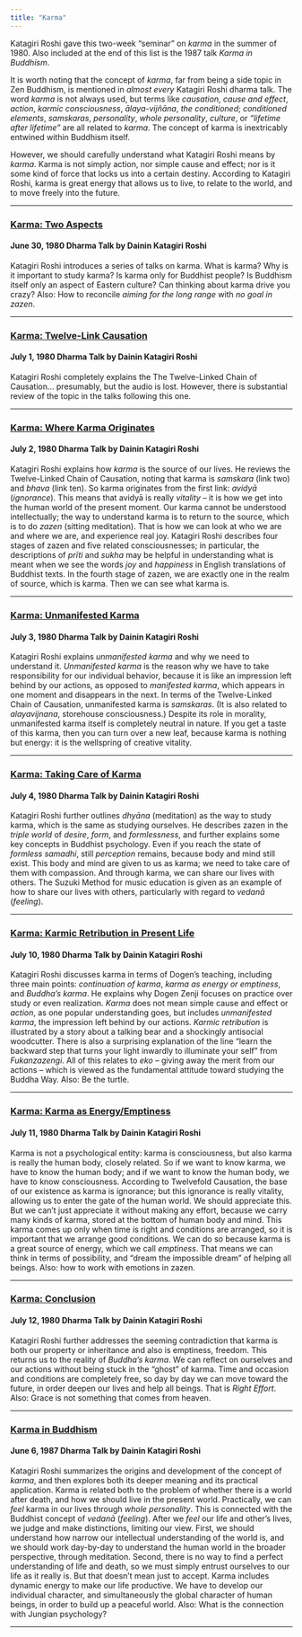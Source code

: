 ```yaml
---
title: "Karma"
---
```


Katagiri Roshi gave this two-week “seminar” on *karma* in the summer of 1980. Also included at the end of this list is the 1987 talk *Karma in Buddhism*.

It is worth noting that the concept of *karma*, far from being a side topic in Zen Buddhism, is mentioned in *almost every* Katagiri Roshi dharma talk. The word *karma* is not always used, but terms like *causation*, *cause and effect*, *action*, *karmic consciousness*, *ālaya-vijñāna*, *the conditioned*; *conditioned elements*, *samskaras*, *personality*, *whole personality*, *culture*, or *“lifetime after lifetime”* are all related to *karma*. The concept of karma is inextricably entwined within Buddhism itself. 

However, we should carefully understand what Katagiri Roshi means by *karma*. Karma is not simply action, nor simple cause and effect; nor is it some kind of force that locks us into a certain destiny. According to Katagiri Roshi, karma is great energy that allows us to live, to relate to the world, and to move freely into the future.

---

### [Karma: Two Aspects](1980-06-30-Karma-Two-Aspects)
#### June 30, 1980 Dharma Talk by Dainin Katagiri Roshi

Katagiri Roshi introduces a series of talks on karma. What is karma? Why is it important to study karma? Is karma only for Buddhist people? Is Buddhism itself only an aspect of Eastern culture? Can thinking about karma drive you crazy? Also: How to reconcile *aiming for the long range* with *no goal in zazen*.

---

### [Karma: Twelve-Link Causation](1980-07-01-Karma-Twelve-Chains-Of-Causation)
#### July 1, 1980 Dharma Talk by Dainin Katagiri Roshi

Katagiri Roshi completely explains the The Twelve-Linked Chain of Causation... presumably, but the audio is lost. However, there is substantial review of the topic in the talks following this one.

---

### [Karma: Where Karma Originates](1980-07-02-Karma-Where-Karma-Originates)
#### July 2, 1980 Dharma Talk by Dainin Katagiri Roshi

Katagiri Roshi explains how *karma* is the source of our lives. He reviews the Twelve-Linked Chain of Causation, noting that karma is *samskara* (link two) and *bhava* (link ten). So karma originates from the first link: *avidyā* (*ignorance*). This means that avidyā is really *vitality* – it is how we get into the human world of the present moment. Our karma cannot be understood intellectually; the way to understand karma is to return to the source, which is to do *zazen* (sitting meditation). That is how we can look at who we are and where we are, and experience real joy. Katagiri Roshi describes four stages of zazen and five related consciousnesses; in particular, the descriptions of *prīti* and *sukha* may be helpful in understanding what is meant when we see the words *joy* and *happiness* in English translations of Buddhist texts. In the fourth stage of zazen, we are exactly one in the realm of source, which is karma. Then we can see what karma is.

---

### [Karma: Unmanifested Karma](1980-07-03-Karma-Unmanifested)
#### July 3, 1980 Dharma Talk by Dainin Katagiri Roshi

Katagiri Roshi explains *unmanifested karma* and why we need to understand it. *Unmanifested karma* is the reason why we have to take responsibility for our individual behavior, because it is like an impression left behind by our actions, as opposed to *manifested karma*, which appears in one moment and disappears in the next. In terms of the Twelve-Linked Chain of Causation, unmanifested karma is *samskaras*. (It is also related to *alayavijnana*, storehouse consciousness.) Despite its role in morality, unmanifested karma itself is completely neutral in nature. If you get a taste of this karma, then you can turn over a new leaf, because karma is nothing but energy: it is the wellspring of creative vitality.

---

### [Karma: Taking Care of Karma](1980-07-04-Karma-Taking-Care-of-Karma)
#### July 4, 1980 Dharma Talk by Dainin Katagiri Roshi

Katagiri Roshi further outlines *dhyāna* (meditation) as the way to study karma, which is the same as studying ourselves. He describes zazen in the *triple world* of *desire*, *form*, and *formlessness*, and further explains some key concepts in Buddhist psychology. Even if you reach the state of *formless samadhi*, still *perception* remains, because body and mind still exist. This body and mind are given to us as karma; we need to take care of them with compassion. And through karma, we can share our lives with others. The Suzuki Method for music education is given as an example of how to share our lives with others, particularly with regard to *vedanā* (*feeling*).

---

### [Karma: Karmic Retribution in Present Life](1980-07-10-Karmic-Retribution-in-Present-Life)
#### July 10, 1980 Dharma Talk by Dainin Katagiri Roshi

Katagiri Roshi discusses karma in terms of Dogen’s teaching, including three main points: *continuation of karma*, *karma as energy or emptiness*, and *Buddha’s karma*. He explains why Dogen Zenji focuses on practice over study or even realization. *Karma* does not mean simple cause and effect or *action*, as one popular understanding goes, but includes *unmanifested karma*, the impression left behind by our actions. *Karmic retribution* is illustrated by a story about a talking bear and a shockingly antisocial woodcutter. There is also a surprising explanation of the line “learn the backward step that turns your light inwardly to illuminate your self” from *Fukanzazengi*. All of this relates to *eko* – giving away the merit from our actions – which is viewed as the fundamental attitude toward studying the Buddha Way. Also: Be the turtle.

---

### [Karma: Karma as Energy/Emptiness](1980-07-11-Karma-As-Energy-Emptiness)
#### July 11, 1980 Dharma Talk by Dainin Katagiri Roshi

Karma is not a psychological entity: karma is consciousness, but also karma is really the human body, closely related. So if we want to know karma, we have to know the human body; and if we want to know the human body, we have to know consciousness. According to Twelvefold Causation, the base of our existence as karma is ignorance; but this ignorance is really vitality, allowing us to enter the gate of the human world. We should appreciate this. But we can’t just appreciate it without making any effort, because we carry many kinds of karma, stored at the bottom of human body and mind. This karma comes up only when time is right and conditions are arranged, so it is important that we arrange good conditions. We can do so because karma is a great source of energy, which we call *emptiness*. That means we can think in terms of possibility, and “dream the impossible dream” of helping all beings. Also: how to work with emotions in zazen.

---

### [Karma: Conclusion](1980-07-12-Karma-Conclusion)
#### July 12, 1980 Dharma Talk by Dainin Katagiri Roshi

Katagiri Roshi further addresses the seeming contradiction that karma is both our property or inheritance and also is emptiness, freedom. This returns us to the reality of *Buddha’s karma*. We can reflect on ourselves and our actions without being stuck in the “ghost” of karma. Time and occasion and conditions are completely free, so day by day we can move toward the future, in order deepen our lives and help all beings. That is *Right Effort*. Also: Grace is not something that comes from heaven.

---

### [Karma in Buddhism](1987-05-23-Karma-in-Buddhism)
#### June 6, 1987 Dharma Talk by Dainin Katagiri Roshi

Katagiri Roshi summarizes the origins and development of the concept of *karma*, and then explores both its deeper meaning and its practical application. Karma is related both to the problem of whether there is a world after death, and how we should live in the present world. Practically, we can *feel* karma in our lives through *whole personality*. This is connected with the Buddhist concept of *vedanā* (*feeling*). After we *feel* our life and other’s lives, we judge and make distinctions, limiting our view. First, we should understand how narrow our intellectual understanding of the world is, and we should work day-by-day to understand the human world in the broader perspective, through meditation. Second, there is no way to find a perfect understanding of life and death, so we must simply entrust ourselves to our life as it really is. But that doesn’t mean just to accept. Karma includes dynamic energy to make our life productive. We have to develop our individual character, and simultaneously the global character of human beings, in order to build up a peaceful world. Also: What is the connection with Jungian psychology?

---
